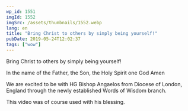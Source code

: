 ```yaml
---
wp_id: 1551
imgId: 1552
imgSrc: /assets/thumbnails/1552.webp
lang: en
title: "Bring Christ to others by simply being yourself!"
pubDate: 2019-05-24T12:02:37
tags: ["wow"]
---
```


<!-- page: 6 -->

<p>Bring Christ to others by simply being yourself!</p>
<p>In the name of the Father, the Son, the Holy Spirit one God Amen</p>
<p>We are excited to be with HG Bishop Angaelos from Diocese of London, England through the newly established Words of Wisdom branch.</p>
<p>This video was of course used with his blessing.</p>
